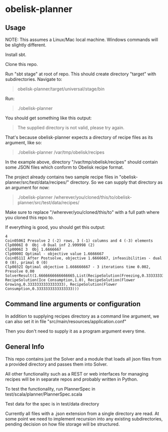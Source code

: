 # obelisk-planner

## Usage

NOTE: This assumes a Linux/Mac local machine. Windows commands will be slightly different.

Install sbt.

Clone this repo.

Run "sbt stage" at root of repo. This should create directory "target" with subdirectories. Navigate to:

> obelisk-planner/target/universal/stage/bin

Run: 

> ./obelisk-planner 

You should get something like this output:

> The supplied directory is not valid, please try again.

That's because obelisk-planner expects a directory of recipe files as its argument, like so:

> ./obelisk-planner /var/tmp/obelisk/recipes

In the example above, directory "/var/tmp/obelisk/recipes" should contain some JSON files which conform to Obelisk recipe format.

The project already contains two sample recipe files in "obelisk-planner/src/test/data/recipes/" directory. So we can supply that directory as an argument for now:

> ./obelisk-planner /wherever/you/cloned/this/to/obelisk-planner/src/test/data/recipes/

Make sure to replace "/wherever/you/cloned/this/to" with a full path where you cloned this repo to.

If everything is good, you should get this output:

```
4
Coin0506I Presolve 2 (-2) rows, 3 (-1) columns and 4 (-3) elements
Clp0006I 0  Obj -0 Dual inf 2.999998 (2)
Clp0006I 3  Obj 1.6666667
Clp0000I Optimal - objective value 1.6666667
Coin0511I After Postsolve, objective 1.6666667, infeasibilities - dual 0 (0), primal 0 (0)
Clp0032I Optimal objective 1.666666667 - 3 iterations time 0.002, Presolve 0.00
SolverResult(1.6666666666666665,List(RecipeSolution(Freezing,0.33333333333333337), RecipeSolution(Ice Consumption,1.0), RecipeSolution(Flower Growing,0.3333333333333333), RecipeSolution(Flower Consumption,0.3333333333333333)))
```

## Command line arguments or configuration

In addition to supplying recipes directory as a command line argument, we can also set it in file "src/main/resources/application.conf"

Then you don't need to supply it as a program argument every time.

## General Info

This repo contains just the Solver and a module that loads all json files from a provided directory and passes them into Solver.

All other functionality such as a REST or web interfaces for managing recipes will be in separate repos and probably written in Python.

To test the functionality, run PlannerSpec in test/scala/planner/PlannerSpec.scala

Test data for the spec is in test/data directory

Currently all files with a .json extension from a single directory are read. At some point we need to implement recursion into any existing subdirectories, pending decision on how file storage will be structured.